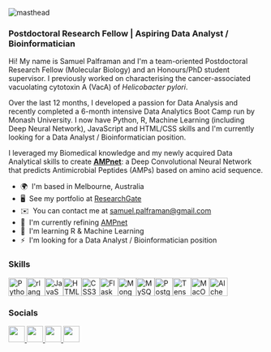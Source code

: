 ![masthead](https://media.licdn.com/dms/image/D5616AQGTco3WT3AEFQ/profile-displaybackgroundimage-shrink_350_1400/0/1699933992704?e=1706140800&v=beta&t=q5bc8Ip2X35KOqAQsuqgOT1Fe0fZlZTDY1aURKwvnz8)
### Postdoctoral Research Fellow | Aspiring Data Analyst / Bioinformatician
Hi! My name is Samuel Palframan and I'm a team-oriented Postdoctoral Research Fellow (Molecular Biology) and an Honours/PhD student supervisor. I previously worked on characterising the cancer-associated vacuolating cytotoxin A (VacA) of <i>Helicobacter pylori</i>. 

Over the last 12 months, I developed a passion for Data Analysis and recently completed a 6-month intensive Data Analytics Boot Camp run by Monash University. I now have Python, R, Machine Learning (including Deep Neural Network), JavaScript  and HTML/CSS skills and I'm currently looking for a Data Analyst / Bioinformatician position.

I leveraged my Biomedical knowledge and my newly acquired Data Analytical skills to create <b>[AMPnet](http://github.com/PianoPalf/antimicrobial-neural-network)</b>: a Deep Convolutional Neural Network that predicts Antimicrobial Peptides (AMPs) based on amino acid sequence.

*   🌍  I'm based in Melbourne, Australia
*   🖥️  See my portfolio at [ResearchGate](http:///www.researchgate.net/profile/Samuel-Palframan)
*   ✉️  You can contact me at [samuel.palframan@gmail.com](mailto:samuel.palframan@gmail.com)
*   🚀  I'm currently refining [AMPnet](http://github.com/PianoPalf/antimicrobial-neural-network)
*   🧠  I'm learning R & Machine Learning
*   ⚡  I'm looking for a Data Analyst / Bioinformatician position

### Skills

<p align="left">
<a href="https://www.python.org/" target="_blank" rel="noreferrer"><img src="https://raw.githubusercontent.com/danielcranney/readme-generator/main/public/icons/skills/python-colored.svg" width="36" height="36" alt="Python" /></a><a href="https://www.r-project.org/" target="_blank" rel="noreferrer"><img src="https://raw.githubusercontent.com/danielcranney/readme-generator/main/public/icons/skills/rlang-colored.svg" width="36" height="36" alt="rlang" /></a><a href="https://developer.mozilla.org/en-US/docs/Web/JavaScript" target="_blank" rel="noreferrer"><img src="https://raw.githubusercontent.com/danielcranney/readme-generator/main/public/icons/skills/javascript-colored.svg" width="36" height="36" alt="JavaScript" /></a><a href="https://developer.mozilla.org/en-US/docs/Glossary/HTML5" target="_blank" rel="noreferrer"><img src="https://raw.githubusercontent.com/danielcranney/readme-generator/main/public/icons/skills/html5-colored.svg" width="36" height="36" alt="HTML5" /></a><a href="https://www.w3.org/TR/CSS/#css" target="_blank" rel="noreferrer"><img src="https://raw.githubusercontent.com/danielcranney/readme-generator/main/public/icons/skills/css3-colored.svg" width="36" height="36" alt="CSS3" /></a><a href="https://flask.palletsprojects.com/en/2.0.x/" target="_blank" rel="noreferrer"><img src="https://raw.githubusercontent.com/danielcranney/readme-generator/main/public/icons/skills/flask-colored.svg" width="36" height="36" alt="Flask" /></a><a href="https://www.mongodb.com/" target="_blank" rel="noreferrer"><img src="https://raw.githubusercontent.com/danielcranney/readme-generator/main/public/icons/skills/mongodb-colored.svg" width="36" height="36" alt="MongoDB" /></a><a href="https://www.mysql.com/" target="_blank" rel="noreferrer"><img src="https://raw.githubusercontent.com/danielcranney/readme-generator/main/public/icons/skills/mysql-colored.svg" width="36" height="36" alt="MySQL" /></a><a href="https://www.postgresql.org/" target="_blank" rel="noreferrer"><img src="https://raw.githubusercontent.com/danielcranney/readme-generator/main/public/icons/skills/postgresql-colored.svg" width="36" height="36" alt="PostgreSQL" /></a><a href="https://www.tensorflow.org/" target="_blank" rel="noreferrer"><img src="https://raw.githubusercontent.com/danielcranney/readme-generator/main/public/icons/skills/tensorflow-colored.svg" width="36" height="36" alt="TensorFlow" /></a><a href="https://apple.com" target="_blank" rel="noreferrer"><img src="https://raw.githubusercontent.com/danielcranney/readme-generator/main/public/icons/skills/macos-colored.svg" width="36" height="36" alt="MacOS" /></a><a href="https://docs.alchemy.com/alchemy/documentation/alchemy-web3" target="_blank" rel="noreferrer"><img src="https://raw.githubusercontent.com/danielcranney/readme-generator/main/public/icons/skills/alchemy-colored.svg" width="36" height="36" alt="Alchemy" /></a>
</p>
                    
### Socials
                                   
<p align="left">
<a href="https://www.linkedin.com/in/samuel-palframan-81640a269/" target="_blank" rel="noreferrer">
<picture>
<source media="(prefers-color-scheme: dark)" srcset="https://raw.githubusercontent.com/danielcranney/readme-generator/main/public/icons/socials/linkedin-dark.svg" />
<source media="(prefers-color-scheme: light)" srcset="https://raw.githubusercontent.com/danielcranney/readme-generator/main/public/icons/socials/linkedin.svg" />
<img src="https://raw.githubusercontent.com/danielcranney/readme-generator/main/public/icons/socials/linkedin.svg" width="32" height="32" />
</picture>
</a>
<a href="https://www.researchgate.net/profile/Samuel-Palframan" target="_blank" rel="noreferrer">
<picture>
<source media="(prefers-color-scheme: dark)" srcset="https://upload.wikimedia.org/wikipedia/commons/5/5e/ResearchGate_icon_SVG.svg" />
<source media="(prefers-color-scheme: light)" srcset="https://upload.wikimedia.org/wikipedia/commons/5/5e/ResearchGate_icon_SVG.svg" />
<img src="https://upload.wikimedia.org/wikipedia/commons/5/5e/ResearchGate_icon_SVG.svg" width="32" height="32" />
</picture>
</a>
<a href="https://www.github.com/PianoPalf" target="_blank" rel="noreferrer">
<picture>
<source media="(prefers-color-scheme: dark)" srcset="https://raw.githubusercontent.com/danielcranney/readme-generator/main/public/icons/socials/github-dark.svg" />
<source media="(prefers-color-scheme: light)" srcset="https://raw.githubusercontent.com/danielcranney/readme-generator/main/public/icons/socials/github.svg" />
<img src="https://raw.githubusercontent.com/danielcranney/readme-generator/main/public/icons/socials/github.svg" width="32" height="32" />
</picture>
</a>
<a href="https://discord.com/users/pianopalf#8652" target="_blank" rel="noreferrer">
<picture>
<source media="(prefers-color-scheme: dark)" srcset="https://raw.githubusercontent.com/danielcranney/readme-generator/main/public/icons/socials/discord.svg" />
<source media="(prefers-color-scheme: light)" srcset="https://raw.githubusercontent.com/danielcranney/readme-generator/main/public/icons/socials/discord.svg" />
<img src="https://raw.githubusercontent.com/danielcranney/readme-generator/main/public/icons/socials/discord.svg" width="32" height="32" />
</picture>
</a>
</p>

